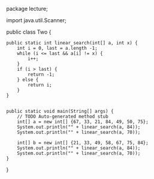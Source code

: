 package lecture;

import java.util.Scanner;

public class Two {

	public static int linear_search(int[] a, int x) {
		int i = 0, last = a.length -1;
		while (i <= last && a[i] != x) {
			i++;
		}
		if (i > last) {
			return -1;
		} else {
			return i;
		}
	}
	

	public static void main(String[] args) {
		// TODO Auto-generated method stub
        int[] a = new int[] {67, 33, 21, 84, 49, 50, 75};
        System.out.println("" + linear_search(a, 84));
        System.out.println("" + linear_search(a, 70));
        
        int[] b = new int[] {21, 33, 49, 58, 67, 75, 84};
        System.out.println("" + linear_search(a, 84));
        System.out.println("" + linear_search(a, 70));
	}
}
